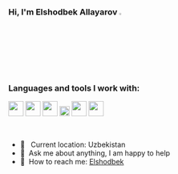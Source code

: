 <!-- <p align="left"> <img src="https://komarev.com/ghpvc/?username=azizbekkhabibullaev&label=Profile%20views&color=0e75b6&style=flat" alt="allayarovelshod" /> </p> -->

### Hi, I'm Elshodbek Allayarov <img src="https://media.giphy.com/media/hvRJCLFzcasrR4ia7z/giphy.gif" width="3%">


### Languages and tools I work with:

<code><img src="https://encrypted-tbn0.gstatic.com/images?q=tbn:ANd9GcTlNZ0GclDaTzEliHBrpJPB-PeoKrTRTO7RqQ&usqp=CAU" width="30px"></code>
<code><img src="https://velog.velcdn.com/images/ryancode/post/c36b151d-9bae-4b6b-8d22-8c48be66a19d/image.png" width="30px"></code>
<code><img src="https://www.freepnglogos.com/uploads/html5-logo-png/html5-logo-html-logo-10.png" width="30px"></code>
<code><img src="https://batflat.org/themes/default/img/css-logo.png" width="20px"></code>
<code><img src="https://icon-library.com/images/b-icon/b-icon-0.jpg" width="30px"></code>
<code><img src="https://brandslogos.com/wp-content/uploads/images/large/javascript-logo-black-and-white.png" width="30px"></code>
<!-- <code><img src="https://cdn.freebiesupply.com/logos/large/2x/react-1-logo-black-and-white.png" width="30px"></code> -->
<!-- <code><img src="https://cdn.freebiesupply.com/logos/large/2x/redux-logo-black-and-white.png" width="30px"></code>
<code><img src="https://cdn.freebiesupply.com/logos/large/2x/material-ui-logo-black-and-white.png" width="30px"></code>
<code><img src="https://ui-lib.com/blog/wp-content/uploads/2021/12/nextjs-boilerplate-logo.png" width="30px"></code>
<code><img src="https://cdn.freebiesupply.com/logos/large/2x/graphql-logo-black-and-white.png" width="30px"></code> -->




<br />

- 📍 &nbsp; Current location: Uzbekistan 
- 📝&nbsp; Ask me about anything, I am happy to help
- 📨&nbsp; How to reach me: [Elshodbek](http://T.me/Viento_Backend/)

